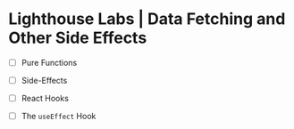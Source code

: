 # Lighthouse Labs | Data Fetching and Other Side Effects

* [ ] Pure Functions
* [ ] Side-Effects
* [ ] React Hooks
* [ ] The `useEffect` Hook

